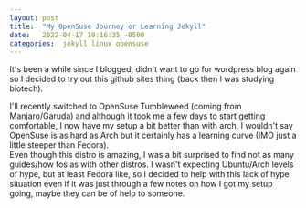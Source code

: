 ```yaml
---
layout: post
title:  "My OpenSuse Journey or Learning Jekyll"
date:   2022-04-17 19:16:35 -0500
categories:  jekyll linux opensuse
---
```


It's been a while since I blogged, didn't want to go for wordpress blog again so I decided to try out this github sites thing (back then I was studying biotech).

I'll recently switched to OpenSuse Tumbleweed (coming from Manjaro/Garuda) and although it took me a few days to start getting comfortable, I now have my setup a bit better than with arch.
I wouldn't say OpenSuse is as hard as Arch but it certainly has a learning curve (IMO just a little steeper than Fedora).  
Even though this distro is amazing, I was a bit surprised to find not as many guides/how tos as with other distros. I wasn't expecting Ubuntu/Arch levels of hype, but at least Fedora like, so I decided to help with this lack of hype situation even if it was just through a few notes on how I got my setup going, maybe they can be of help to someone.